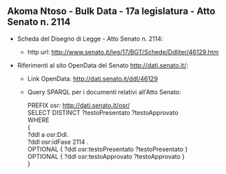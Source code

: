 ## Akoma Ntoso - Bulk Data - 17a legislatura - Atto Senato n. 2114 ##

* Scheda del Disegno di Legge - Atto Senato n. 2114:
	* http url: http://www.senato.it/leg/17/BGT/Schede/Ddliter/46129.htm

* Riferimenti al sito OpenData del Senato http://dati.senato.it/:
	* Link OpenData: http://dati.senato.it/ddl/46129
	* Query SPARQL per i documenti relativi all'Atto Senato:

        PREFIX osr: <http://dati.senato.it/osr/>  
		SELECT DISTINCT ?testoPresentato ?testoApprovato  
		WHERE  
		{  
		    ?ddl a osr:Ddl.  
		    ?ddl osr:idFase 2114 .  
		    OPTIONAL { ?ddl osr:testoPresentato ?testoPresentato }  
		    OPTIONAL { ?ddl osr:testoApprovato ?testoApprovato }  
		}
		